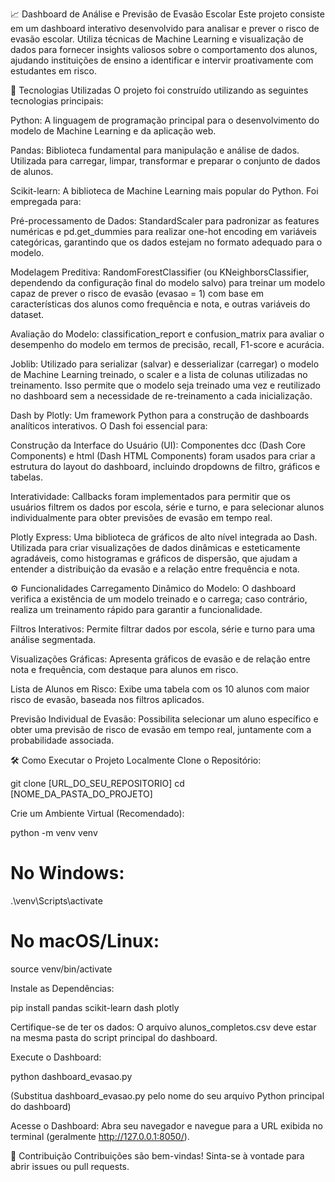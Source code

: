 📈 Dashboard de Análise e Previsão de Evasão Escolar
Este projeto consiste em um dashboard interativo desenvolvido para analisar e prever o risco de evasão escolar. Utiliza técnicas de Machine Learning e visualização de dados para fornecer insights valiosos sobre o comportamento dos alunos, ajudando instituições de ensino a identificar e intervir proativamente com estudantes em risco.



🚀 Tecnologias Utilizadas
O projeto foi construído utilizando as seguintes tecnologias principais:

Python: A linguagem de programação principal para o desenvolvimento do modelo de Machine Learning e da aplicação web.

Pandas: Biblioteca fundamental para manipulação e análise de dados. Utilizada para carregar, limpar, transformar e preparar o conjunto de dados de alunos.

Scikit-learn: A biblioteca de Machine Learning mais popular do Python. Foi empregada para:

Pré-processamento de Dados: StandardScaler para padronizar as features numéricas e pd.get_dummies para realizar one-hot encoding em variáveis categóricas, garantindo que os dados estejam no formato adequado para o modelo.

Modelagem Preditiva: RandomForestClassifier (ou KNeighborsClassifier, dependendo da configuração final do modelo salvo) para treinar um modelo capaz de prever o risco de evasão (evasao = 1) com base em características dos alunos como frequência e nota, e outras variáveis do dataset.

Avaliação do Modelo: classification_report e confusion_matrix para avaliar o desempenho do modelo em termos de precisão, recall, F1-score e acurácia.

Joblib: Utilizado para serializar (salvar) e desserializar (carregar) o modelo de Machine Learning treinado, o scaler e a lista de colunas utilizadas no treinamento. Isso permite que o modelo seja treinado uma vez e reutilizado no dashboard sem a necessidade de re-treinamento a cada inicialização.

Dash by Plotly: Um framework Python para a construção de dashboards analíticos interativos. O Dash foi essencial para:

Construção da Interface do Usuário (UI): Componentes dcc (Dash Core Components) e html (Dash HTML Components) foram usados para criar a estrutura do layout do dashboard, incluindo dropdowns de filtro, gráficos e tabelas.

Interatividade: Callbacks foram implementados para permitir que os usuários filtrem os dados por escola, série e turno, e para selecionar alunos individualmente para obter previsões de evasão em tempo real.

Plotly Express: Uma biblioteca de gráficos de alto nível integrada ao Dash. Utilizada para criar visualizações de dados dinâmicas e esteticamente agradáveis, como histogramas e gráficos de dispersão, que ajudam a entender a distribuição da evasão e a relação entre frequência e nota.

⚙️ Funcionalidades
Carregamento Dinâmico do Modelo: O dashboard verifica a existência de um modelo treinado e o carrega; caso contrário, realiza um treinamento rápido para garantir a funcionalidade.

Filtros Interativos: Permite filtrar dados por escola, série e turno para uma análise segmentada.

Visualizações Gráficas: Apresenta gráficos de evasão e de relação entre nota e frequência, com destaque para alunos em risco.

Lista de Alunos em Risco: Exibe uma tabela com os 10 alunos com maior risco de evasão, baseada nos filtros aplicados.

Previsão Individual de Evasão: Possibilita selecionar um aluno específico e obter uma previsão de risco de evasão em tempo real, juntamente com a probabilidade associada.

🛠️ Como Executar o Projeto Localmente
Clone o Repositório:

git clone [URL_DO_SEU_REPOSITORIO]
cd [NOME_DA_PASTA_DO_PROJETO]

Crie um Ambiente Virtual (Recomendado):

python -m venv venv
# No Windows:
.\venv\Scripts\activate
# No macOS/Linux:
source venv/bin/activate

Instale as Dependências:

pip install pandas scikit-learn dash plotly

Certifique-se de ter os dados: O arquivo alunos_completos.csv deve estar na mesma pasta do script principal do dashboard.

Execute o Dashboard:

python dashboard_evasao.py

(Substitua dashboard_evasao.py pelo nome do seu arquivo Python principal do dashboard)

Acesse o Dashboard: Abra seu navegador e navegue para a URL exibida no terminal (geralmente http://127.0.0.1:8050/).

🤝 Contribuição
Contribuições são bem-vindas! Sinta-se à vontade para abrir issues ou pull requests.
